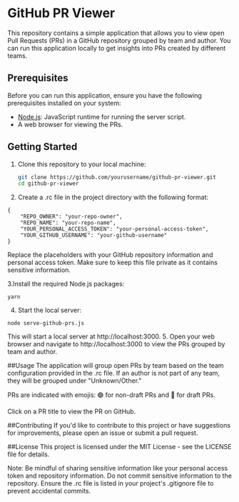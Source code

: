 # GitHub PR Viewer

This repository contains a simple application that allows you to view open Pull Requests (PRs) in a GitHub repository grouped by team and author. You can run this application locally to get insights into PRs created by different teams.

## Prerequisites

Before you can run this application, ensure you have the following prerequisites installed on your system:

- [Node.js](https://nodejs.org/): JavaScript runtime for running the server script.
- A web browser for viewing the PRs.

## Getting Started

1. Clone this repository to your local machine:

   ```bash
   git clone https://github.com/yourusername/github-pr-viewer.git
   cd github-pr-viewer

2. Create a .rc file in the project directory with the following format:

```
{
    "REPO_OWNER": "your-repo-owner",
    "REPO_NAME": "your-repo-name",
    "YOUR_PERSONAL_ACCESS_TOKEN": "your-personal-access-token",
    "YOUR_GITHUB_USERNAME": "your-github-username"
}
```

Replace the placeholders with your GitHub repository information and personal access token. Make sure to keep this file private as it contains sensitive information.

3.Install the required Node.js packages:
```
yarn
```
4. Start the local server:
```
node serve-github-prs.js
```
This will start a local server at http://localhost:3000.
5. Open your web browser and navigate to http://localhost:3000 to view the PRs grouped by team and author.

##Usage
The application will group open PRs by team based on the team configuration provided in the .rc file. If an author is not part of any team, they will be grouped under "Unknown/Other."

PRs are indicated with emojis: 🟢 for non-draft PRs and 🚧 for draft PRs.

Click on a PR title to view the PR on GitHub.

##Contributing
If you'd like to contribute to this project or have suggestions for improvements, please open an issue or submit a pull request.

##License
This project is licensed under the MIT License - see the LICENSE file for details.

Note: Be mindful of sharing sensitive information like your personal access token and repository information. Do not commit sensitive information to the repository. Ensure the .rc file is listed in your project's .gitignore file to prevent accidental commits.
